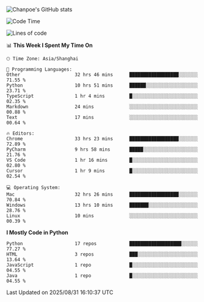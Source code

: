 ![Chanpoe's GitHub stats](https://github-readme-stats.vercel.app/api?username=Chanpoe&show_icons=true&count_private=true&theme=cobalt)

<!--START_SECTION:waka-->
![Code Time](http://img.shields.io/badge/Code%20Time-949%20hrs%2023%20mins-blue)

![Lines of code](https://img.shields.io/badge/From%20Hello%20World%20I%27ve%20Written-1.9%20million%20lines%20of%20code-blue)

📊 **This Week I Spent My Time On** 

```text
🕑︎ Time Zone: Asia/Shanghai

💬 Programming Languages: 
Other                    32 hrs 46 mins      ██████████████████░░░░░░░   71.55 % 
Python                   10 hrs 51 mins      ██████░░░░░░░░░░░░░░░░░░░   23.71 % 
TypeScript               1 hr 4 mins         █░░░░░░░░░░░░░░░░░░░░░░░░   02.35 % 
Markdown                 24 mins             ░░░░░░░░░░░░░░░░░░░░░░░░░   00.88 % 
Text                     17 mins             ░░░░░░░░░░░░░░░░░░░░░░░░░   00.64 % 

🔥 Editors: 
Chrome                   33 hrs 23 mins      ██████████████████░░░░░░░   72.89 % 
PyCharm                  9 hrs 58 mins       █████░░░░░░░░░░░░░░░░░░░░   21.76 % 
VS Code                  1 hr 16 mins        █░░░░░░░░░░░░░░░░░░░░░░░░   02.80 % 
Cursor                   1 hr 9 mins         █░░░░░░░░░░░░░░░░░░░░░░░░   02.54 % 

💻 Operating System: 
Mac                      32 hrs 26 mins      ██████████████████░░░░░░░   70.84 % 
Windows                  13 hrs 10 mins      ███████░░░░░░░░░░░░░░░░░░   28.76 % 
Linux                    10 mins             ░░░░░░░░░░░░░░░░░░░░░░░░░   00.39 % 
```

**I Mostly Code in Python** 

```text
Python                   17 repos            ███████████████████░░░░░░   77.27 % 
HTML                     3 repos             ███░░░░░░░░░░░░░░░░░░░░░░   13.64 % 
JavaScript               1 repo              █░░░░░░░░░░░░░░░░░░░░░░░░   04.55 % 
Java                     1 repo              █░░░░░░░░░░░░░░░░░░░░░░░░   04.55 % 
```




 Last Updated on 2025/08/31 16:10:37 UTC
<!--END_SECTION:waka-->
